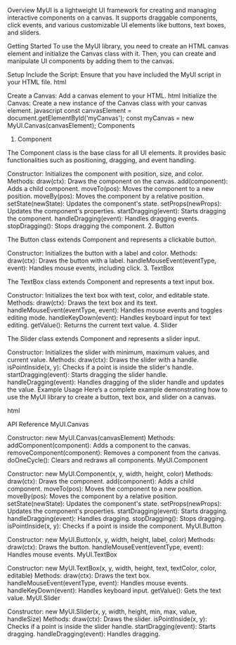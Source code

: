 Overview
MyUI is a lightweight UI framework for creating and managing interactive components on a canvas. It supports draggable components, click events, and various customizable UI elements like buttons, text boxes, and sliders.

Getting Started
To use the MyUI library, you need to create an HTML canvas element and initialize the Canvas class with it. Then, you can create and manipulate UI components by adding them to the canvas.

Setup
Include the Script: Ensure that you have included the MyUI script in your HTML file.
html
<script src="path/to/your/myui.js"></script>
Create a Canvas: Add a canvas element to your HTML.
html
<canvas id="myCanvas" width="800" height="600"></canvas>
Initialize the Canvas: Create a new instance of the Canvas class with your canvas element.
javascript
const canvasElement = document.getElementById('myCanvas');
const myCanvas = new MyUI.Canvas(canvasElement);
Components
1. Component

The Component class is the base class for all UI elements. It provides basic functionalities such as positioning, dragging, and event handling.

Constructor: Initializes the component with position, size, and color.
Methods:
draw(ctx): Draws the component on the canvas.
add(component): Adds a child component.
moveTo(pos): Moves the component to a new position.
moveBy(pos): Moves the component by a relative position.
setState(newState): Updates the component's state.
setProps(newProps): Updates the component's properties.
startDragging(event): Starts dragging the component.
handleDragging(event): Handles dragging events.
stopDragging(): Stops dragging the component.
2. Button

The Button class extends Component and represents a clickable button.

Constructor: Initializes the button with a label and color.
Methods:
draw(ctx): Draws the button with a label.
handleMouseEvent(eventType, event): Handles mouse events, including click.
3. TextBox

The TextBox class extends Component and represents a text input box.

Constructor: Initializes the text box with text, color, and editable state.
Methods:
draw(ctx): Draws the text box and its text.
handleMouseEvent(eventType, event): Handles mouse events and toggles editing mode.
handleKeyDown(event): Handles keyboard input for text editing.
getValue(): Returns the current text value.
4. Slider

The Slider class extends Component and represents a slider input.

Constructor: Initializes the slider with minimum, maximum values, and current value.
Methods:
draw(ctx): Draws the slider with a handle.
isPointInside(x, y): Checks if a point is inside the slider's handle.
startDragging(event): Starts dragging the slider handle.
handleDragging(event): Handles dragging of the slider handle and updates the value.
Example Usage
Here’s a complete example demonstrating how to use the MyUI library to create a button, text box, and slider on a canvas.

html
<!DOCTYPE html>
<html lang="en">
<head>
  <meta charset="UTF-8">
  <meta name="viewport" content="width=device-width, initial-scale=1.0">
  <title>MyUI Example</title>
</head>
<body>
  <canvas id="myCanvas" width="800" height="600"></canvas>
  <script src="path/to/your/myui.js"></script>
  <script>
    const canvasElement = document.getElementById('myCanvas');
    const myCanvas = new MyUI.Canvas(canvasElement);

    // Create and add a button
    const button = new MyUI.Button(50, 50, 150, 50, 'Click Me');
    button.onClick = () => alert('Button Clicked!');
    myCanvas.addComponent(button);

    // Create and add a text box
    const textBox = new MyUI.TextBox(50, 120, 200, 50, 'Editable Text', 'black', 'lightyellow', true);
    myCanvas.addComponent(textBox);

    // Create and add a slider
    const slider = new MyUI.Slider(50, 200, 200, 30, 0, 100, 50, 20);
    slider.onValueChange = (value) => console.log('Slider value:', value);
    myCanvas.addComponent(slider);

    // Draw the canvas
    function animate() {
      myCanvas.doOneCycle();
      requestAnimationFrame(animate);
    }
    animate();
  </script>
</body>
</html>

API Reference
MyUI.Canvas

Constructor: new MyUI.Canvas(canvasElement)
Methods:
addComponent(component): Adds a component to the canvas.
removeComponent(component): Removes a component from the canvas.
doOneCycle(): Clears and redraws all components.
MyUI.Component

Constructor: new MyUI.Component(x, y, width, height, color)
Methods:
draw(ctx): Draws the component.
add(component): Adds a child component.
moveTo(pos): Moves the component to a new position.
moveBy(pos): Moves the component by a relative position.
setState(newState): Updates the component's state.
setProps(newProps): Updates the component's properties.
startDragging(event): Starts dragging.
handleDragging(event): Handles dragging.
stopDragging(): Stops dragging.
isPointInside(x, y): Checks if a point is inside the component.
MyUI.Button

Constructor: new MyUI.Button(x, y, width, height, label, color)
Methods:
draw(ctx): Draws the button.
handleMouseEvent(eventType, event): Handles mouse events.
MyUI.TextBox

Constructor: new MyUI.TextBox(x, y, width, height, text, textColor, color, editable)
Methods:
draw(ctx): Draws the text box.
handleMouseEvent(eventType, event): Handles mouse events.
handleKeyDown(event): Handles keyboard input.
getValue(): Gets the text value.
MyUI.Slider

Constructor: new MyUI.Slider(x, y, width, height, min, max, value, handleSize)
Methods:
draw(ctx): Draws the slider.
isPointInside(x, y): Checks if a point is inside the slider handle.
startDragging(event): Starts dragging.
handleDragging(event): Handles dragging.
